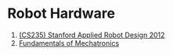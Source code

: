 # Robot Hardware
1. [(CS235) Stanford Applied Robot Design 2012](./(CS235)%20Stanford%20Applied%20Robot%20Design%202012/index.md)
2. [Fundamentals of Mechatronics](./Fundamentals%20of%20Mechatronics/index.md)
